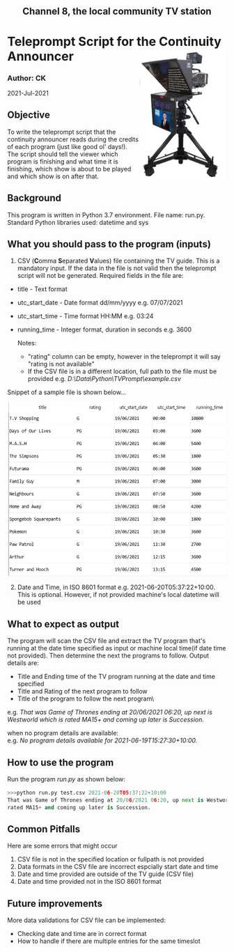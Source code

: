<h2 align="center">Channel 8, the local community TV station</h1>

# Teleprompt Script for the Continuity Announcer <img align="right" width="200" height="300" src="https://github.com/kariycha/TVPrompt/blob/main/TelePrompter2.png">
### Author: CK    
2021-Jul-2021  
## Objective
To write the teleprompt script that the continuity announcer reads during the credits of each program (just like good ol' days!). The script should tell the viewer which program is finishing and what time it is finishing, which show is about to be played and which show is on after that.
## Background
This program is written in Python 3.7 environment. File name: run.py. Standard Python libraries used: datetime and sys
## What you should pass to the program (inputs)
1.   CSV (**C**omma **S**eparated **V**alues) file containing the TV guide. This is a mandatory input. If the data in the file is not valid then the teleprompt script will not be generated. Required fields in the file are:
  * title - Text format
  * utc_start_date - Date format dd/mm/yyyy e.g. 07/07/2021
  * utc_start_time - Time format HH:MM e.g. 03:24
  * running_time   - Integer format, duration in seconds e.g. 3600
  
     Notes: 
     * "rating" column can be empty, however in the teleprompt it will say "rating is not available" 
     * If the CSV file is in a different location, full path to the file must be provided e.g. *D:\Data\Python\TVPrompt\example.csv* 

Snippet of a sample file is shown below...
<p align="center">
  <img width="500" height="400" src="https://github.com/kariycha/TVPrompt/blob/main/CVSFile.PNG">
</p>

2.   Date and Time, in ISO 8601 format e.g. 2021-06-20T05:37:22+10:00. This is optional. However, if not provided machine's local datetime will be used
## What to expect as output
The program will scan the CSV file and extract the TV program that's running at the date time specified as input or machine local time(if date time not provided). Then determine the next the programs to follow. Output details are:
* Title and Ending time of the TV program running at the date and time specified
* Title and Rating of the next program to follow
* Title of the program to follow the next program\

e.g. *That was Game of Thrones ending at 20/06/2021 06:20, up next is Westworld which is rated MA15+ and coming up later is Succession.*

when no program details are available:\
e.g. *No program details available for 2021-06-19T15:27:30+10:00.*

## How to use the program
Run the program *run.py* as shown below:

````python 
>>>python run.py test.csv 2021-06-20T05:37:22+10:00
That was Game of Thrones ending at 20/06/2021 06:20, up next is Westworld which is 
rated MA15+ and coming up later is Succession.
````
## Common Pitfalls
Here are some errors that might occur
1. CSV file is not in the specified location or fullpath is not provided
2. Data formats in the CSV file are incorrect espcially start date and time
3. Date and time provided are outside of the TV guide (CSV file) 
4. Date and time provided not in the ISO 8601 format
## Future improvements
More data validations for CSV file can be implemented: 
   * Checking date and time are in correct format
   * How to handle if there are multiple entries for the same timeslot

